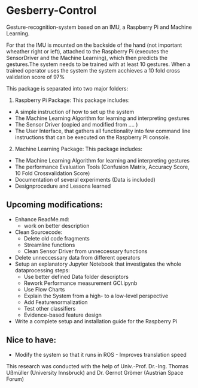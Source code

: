 # Gesberry-Control
Gesture-recognition-system based on an IMU, a Raspberry Pi and Machine Learning. 


For that the IMU is mounted on the backside of the hand (not important wheather right or left),
attached to the Raspberry Pi (executes the SensorDriver and the Machine Learning), which then
predicts the gestures.The system needs to be trained with at least 10 gestures. 
When a trained operator uses the system the system acchieves a 10 fold cross validation score of
97%

This package is separated into two major folders: 
1. Raspberry Pi Package: This package includes:
  - A simple instruction of how to set up the system
  - The Machine Learning Algorithm for learning and interpreting gestures
  - The Sensor Driver (copied and modified from .... )
  - The User Interface, that gathers all functionality into few command line instructions that can be
    executed on the Raspberry Pi console.

2. Machine Learning Package: This package includes:
  - The Machine Learning Algorithm for learning and interpreting gestures
  - The performance Evaluation Tools (Confusion Matrix, Accuracy Score, 10 Fold Crossvalidation Score)
  - Documentation of several experiments (Data is included)
  - Designprocedure and Lessons learned

## Upcoming modifications:
- Enhance ReadMe.md:
    - work on better description
- Clean Sourcecode: 
	- Delete old code fragments
	- Streamline functions
    - Clean Sensor Driver from unneccessary functions
- Delete unneccessary data from different operators
- Setup an explanatory Jupyter Notebook that investigates the whole dataprocessing steps: 
    - Use better defined Data folder descriptors
    - Rework Performance measurement GCI.ipynb
    - Use Flow Charts
    - Explain the System from a high- to a low-level perspective
    - Add Featurenormalization
    - Test other classifiers
    - Evidence-based feature design
- Write a complete setup and installation guide for the Raspberry Pi

## Nice to have:
- Modify the system so that it runs in ROS - Improves translation speed

This research was conducted with the help of Univ.-Prof. Dr.-Ing. Thomas Ußmüller (University Innsbruck) and Dr. Gernot Grömer (Austrian Space Forum)


